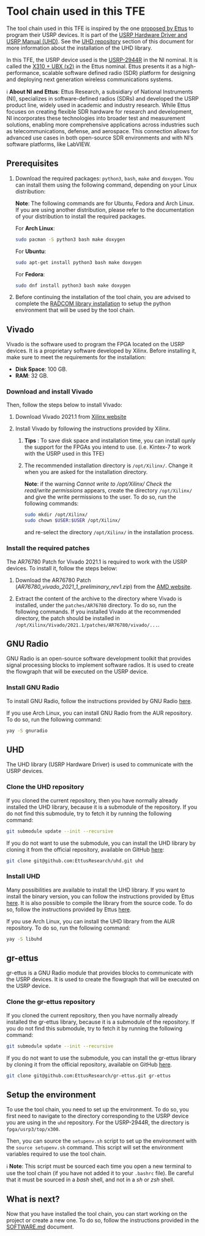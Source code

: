 # Tool chain used in this TFE

The tool chain used in this TFE is inspired by the one [proposed by Ettus](https://files.ettus.com/manual/md_usrp3_build_instructions.html) to program their USRP devices. It is part of the [USRP Hardware Driver and USRP Manual (UHD)](https://files.ettus.com/manual/index.html). See the [UHD repository](#uhd) section of this document for more information about the installation of the UHD library.

In this TFE, the USRP device used is the [USRP-2944R](https://www.ni.com/fr-be/shop/model/usrp-2944.html) in the NI nominal. It is called the [X310 + UBX (x2)](https://www.ettus.com/all-products/usrp-x310/) in the Ettus nominal. Ettus presents it as a high-performance, scalable software defined radio (SDR) platform for designing and deploying next generation wireless communications systems.

:information_source: **About NI and Ettus**: Ettus Research, a subsidiary of National Instruments (NI), specializes in software-defined radios (SDRs) and developed the USRP product line, widely used in academic and industry research. While Ettus focuses on creating flexible SDR hardware for research and development, NI incorporates these technologies into broader test and measurement solutions, enabling more comprehensive applications across industries such as telecommunications, defense, and aerospace. This connection allows for advanced use cases in both open-source SDR environments and with NI’s software platforms, like LabVIEW.

## Prerequisites

1. Download the required packages: `python3`, `bash`, `make` and `doxygen`. You can install them using the following command, depending on your Linux distribution:

    **Note**: The following commands are for Ubuntu, Fedora and Arch Linux. If you are using another distribution, please refer to the documentation of your distribution to install the required packages.

    For **Arch Linux**:

    ```bash
    sudo pacman -S python3 bash make doxygen
    ```

    For **Ubuntu**:

    ```bash
    sudo apt-get install python3 bash make doxygen
    ```

    For **Fedora**:

    ```bash
    sudo dnf install python3 bash make doxygen
    ```

2. Before continuing the installation of the tool chain, you are advised to complete the [RADCOM library installation](RADCOM.md) to setup the python environment that will be used by the tool chain.

## Vivado

Vivado is the software used to program the FPGA located on the USRP devices. It is a proprietary software developed by Xilinx. Before installing it, make sure to meet the requirements for the installation:

- **Disk Space**: 100 GB.
- **RAM**: 32 GB.

### Download and install Vivado

Then, follow the steps below to install Vivado:

1. Download Vivado 2021.1 from [Xilinx website](https://www.xilinx.com/support/download/index.html/content/xilinx/en/downloadNav/vivado-design-tools.html)

2. Install Vivado by following the instructions provided by Xilinx.

    1. **Tips** : To save disk space and installation time, you can install oµnly the support for the FPGAs you intend to use. (i.e. Kintex-7 to work with the USRP used in this TFE)

    2. The recommended installation directory is `/opt/Xilinx/`. Change it when you are asked for the installation directory.

        **Note**: if the warning *Cannot write to /opt/Xilinx/ Check the read/write permissions* appears, create the directory `/opt/Xilinx/` and give the write permissions to the user. To do so, run the following commands:

        ```bash
        sudo mkdir /opt/Xilinx/
        sudo chown $USER:$USER /opt/Xilinx/
        ```

        and re-select the directory `/opt/Xilinx/` in the installation process.

### Install the required patches

The AR76780 Patch for Vivado 2021.1 is required to work with the USRP devices. To install it, follow the steps below:

1. Download the AR76780 Patch (*AR76780_vivado_2021_1_preliminary_rev1.zip*) from the [AMD website](hhttps://adaptivesupport.amd.com/s/article/76780?language=en_US).

2. Extract the content of the archive to the directory where Vivado is installed, under the `patches/AR76780` directory. To do so, run the following commands. If you installed Vivado at the recommended directory, the patch should be installed in `/opt/Xilinx/Vivado/2021.1/patches/AR76780/vivado/...`.

## GNU Radio

GNU Radio is an open-source software development toolkit that provides signal processing blocks to implement software radios. It is used to create the flowgraph that will be executed on the USRP device.

### Install GNU Radio

To install GNU Radio, follow the instructions provided by GNU Radio [here](https://wiki.gnuradio.org/index.php/InstallingGR).

If you use Arch Linux, you can install GNU Radio from the AUR repository. To do so, run the following command:

```bash
yay -S gnuradio
```

## UHD

The UHD library (USRP Hardware Driver) is used to communicate with the USRP devices.

### Clone the UHD repository

If you cloned the current repository, then you have normally already installed the UHD library, because it is a submodule of the repository. If you do not find this submodule, try to fetch it by running the following command:

```bash
git submodule update --init --recursive
```

If you do not want to use the submodule, you can install the UHD library by cloning it from the official repository, available on GitHub [here](https://github.com/EttusResearch/uhd):

```bash
git clone git@github.com:EttusResearch/uhd.git uhd
```

### Install UHD

Many possibilities are available to install the UHD library. If you want to install the binary version, you can follow the instructions provided by Ettus [here](https://files.ettus.com/manual/page_install.html). It is also possible to compile the library from the source code. To do so, follow the instructions provided by Ettus [here](https://files.ettus.com/manual/page_build_guide.html).

If you use Arch Linux, you can install the UHD library from the AUR repository. To do so, run the following command:

```bash
yay -S libuhd
```

## gr-ettus

gr-ettus is a GNU Radio module that provides blocks to communicate with the USRP devices. It is used to create the flowgraph that will be executed on the USRP device.

### Clone the gr-ettus repository

If you cloned the current repository, then you have normally already installed the gr-ettus library, because it is a submodule of the repository. If you do not find this submodule, try to fetch it by running the following command:

```bash
git submodule update --init --recursive
```

If you do not want to use the submodule, you can install the gr-ettus library by cloning it from the official repository, available on GitHub [here](https://github.com/ettusresearch/gr-ettus).

```bash
git clone git@github.com:EttusResearch/gr-ettus.git gr-ettus
```

## Setup the environment

To use the tool chain, you need to set up the environment. To do so, you first need to navigate to the directory corresponding to the USRP device you are using in the `uhd` repository. For the USRP-2944R, the directory is `fpga/usrp3/top/x300`.

Then, you can source the `setupenv.sh` script to set up the environment with the `source setupenv.sh` command. This script will set the environment variables required to use the tool chain.

:information_source: **Note**: This script must be sourced each time you open a new terminal to use the tool chain (if you have not added it to your `.bashrc` file). Be careful that it must be sourced in a *bash* shell, and not in a *sh* or *zsh* shell.

## What is next?

Now that you have installed the tool chain, you can start working on the project or create a new one. To do so, follow the instructions provided in the [SOFTWARE.md](SOFTWARE.md) document.
